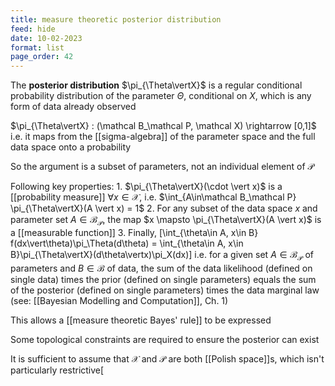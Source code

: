 ```yaml
---
title: measure theoretic posterior distribution
feed: hide
date: 10-02-2023
format: list
page_order: 42
---
```



The **posterior distribution** $\pi_{\Theta\vertX}$ is a regular conditional probability distribution of the parameter $\Theta$, conditional on $X$, which is any form of data already observed

$\pi_{\Theta\vertX} : (\mathcal B_\mathcal P, \mathcal X) \rightarrow [0,1]$ 
	i.e. it maps from the [[sigma-algebra]] of the parameter space and the full data space onto a probability

So the argument is a subset of parameters, not an individual element of $\mathcal P$

Following key properties:
	1. $\pi_{\Theta\vertX}(\cdot \vert x)$ is a [[probability measure]] $\forall x\in \mathcal X$, i.e. $\int_{A\in\mathcal B_\mathcal P} \pi_{\Theta\vertX}(A \vert x) = 1$ 
	2. For any subset of the data space $x$ and parameter set $A\in\mathcal B_\mathcal P$, the map $x \mapsto \pi_{\Theta\vertX}(A \vert x)$ is a [[measurable function]]
	3. Finally, \[\int_{\theta\in A, x\in B} f(dx\vert\theta)\pi_\Theta(d\theta) = \int_{\theta\in A, x\in B}\pi_{\Theta\vertX}(d\theta\vertx)\pi_X(dx)\]
		i.e. for a given set $A\in\mathcal B_\mathcal P$ of parameters and $B \in \mathcal B$ of data, the sum of the data likelihood (defined on single data) times the prior (defined on single parameters) equals the sum of the posterior (defined on single parameters) times the data marginal law
		(see: [[Bayesian Modelling and Computation]], Ch. 1)

This allows a [[measure theoretic Bayes' rule]] to be expressed

Some topological constraints are required to ensure the posterior can exist

It is sufficient to assume that $\mathcal X$ and $\mathcal P$ are both [[Polish space]]s, which isn't particularly restrictive\[